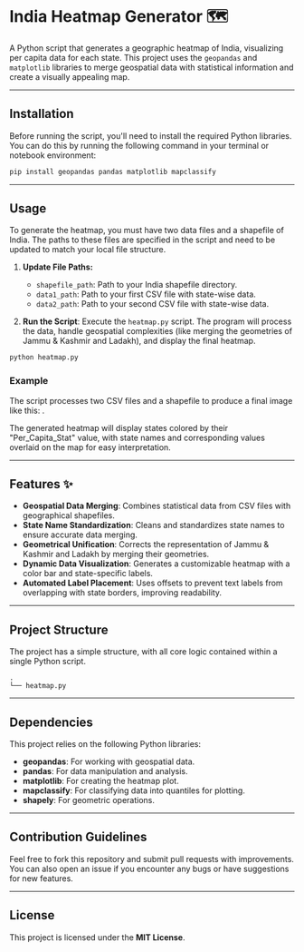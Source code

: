 

# India Heatmap Generator 🗺️

A Python script that generates a geographic heatmap of India, visualizing per capita data for each state. This project uses the `geopandas` and `matplotlib` libraries to merge geospatial data with statistical information and create a visually appealing map.

-----

## Installation

Before running the script, you'll need to install the required Python libraries. You can do this by running the following command in your terminal or notebook environment:

```bash
pip install geopandas pandas matplotlib mapclassify
```

-----

## Usage

To generate the heatmap, you must have two data files and a shapefile of India. The paths to these files are specified in the script and need to be updated to match your local file structure.

1.  **Update File Paths:**

      - `shapefile_path`: Path to your India shapefile directory.
      - `data1_path`: Path to your first CSV file with state-wise data.
      - `data2_path`: Path to your second CSV file with state-wise data.

2.  **Run the Script**:
    Execute the `heatmap.py` script. The program will process the data, handle geospatial complexities (like merging the geometries of Jammu & Kashmir and Ladakh), and display the final heatmap.

<!-- end list -->

```bash
python heatmap.py
```

### Example

The script processes two CSV files and a shapefile to produce a final image like this: .

The generated heatmap will display states colored by their "Per\_Capita\_Stat" value, with state names and corresponding values overlaid on the map for easy interpretation.

-----

## Features ✨

  * **Geospatial Data Merging**: Combines statistical data from CSV files with geographical shapefiles.
  * **State Name Standardization**: Cleans and standardizes state names to ensure accurate data merging.
  * **Geometrical Unification**: Corrects the representation of Jammu & Kashmir and Ladakh by merging their geometries.
  * **Dynamic Data Visualization**: Generates a customizable heatmap with a color bar and state-specific labels.
  * **Automated Label Placement**: Uses offsets to prevent text labels from overlapping with state borders, improving readability.

-----

## Project Structure

The project has a simple structure, with all core logic contained within a single Python script.

```
.
└── heatmap.py
```

-----

## Dependencies

This project relies on the following Python libraries:

  * **geopandas**: For working with geospatial data.
  * **pandas**: For data manipulation and analysis.
  * **matplotlib**: For creating the heatmap plot.
  * **mapclassify**: For classifying data into quantiles for plotting.
  * **shapely**: For geometric operations.

-----

## Contribution Guidelines

Feel free to fork this repository and submit pull requests with improvements. You can also open an issue if you encounter any bugs or have suggestions for new features.

-----

## License

This project is licensed under the **MIT License**.
